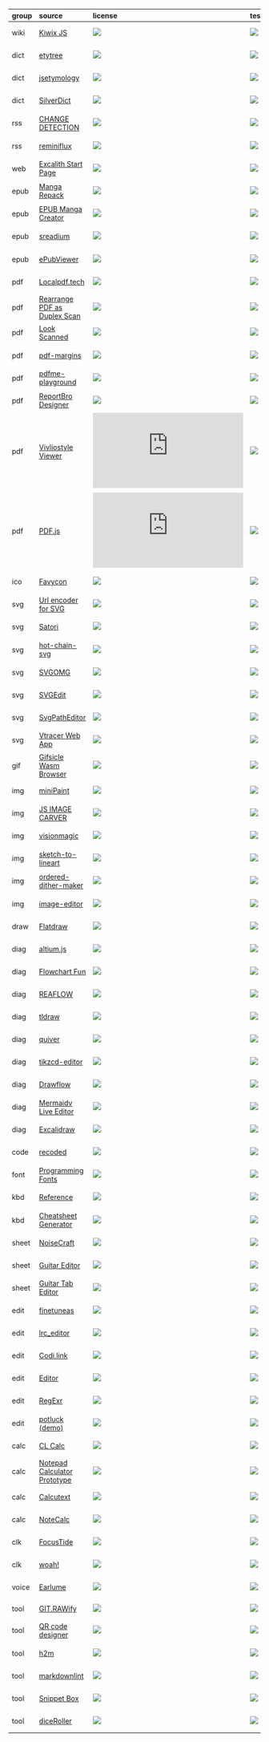 group | source | license | tested | readme | preview
:- | :- | :- | :- | :- | :-
wiki | [Kiwix JS](//github.com/kiwix/kiwix-js-pwa) | ![](https://img.shields.io/github/license/kiwix/kiwix-js-pwa?label=&style=flat-square) | [![](https://img.shields.io/github/last-commit/scillidan/kiwix-js-pwa/main?label=&style=flat-square)](//github.com/scillidan/kiwix-js-pwa) | [.md](_readme/kiwix-js-pwa.md) | ![](_media/kiwix-js-pwa.png)
dict | [etytree](//github.com/agmmnn/etytree) | ![](https://img.shields.io/github/license/agmmnn/etytree?label=&style=flat-square) | [![](https://img.shields.io/github/last-commit/scillidan/etytree/main?label=&style=flat-square)](//github.com/scillidan/etytree) | [.md](_readme/etytree.md) | ![](_media/etytree.png)
dict | [jsetymology](//github.com/myrriad/jsetymology) | ![](https://img.shields.io/github/license/myrriad/jsetymology?label=&style=flat-square) | [![](https://img.shields.io/github/last-commit/scillidan/jsetymology/main?label=&style=flat-square)](//github.com/scillidan/jsetymology) | [.md](_readme/jsetymology.md) | ![](_media/jsetymology.png)
dict | [SilverDict](//github.com/Crissium/SilverDict) | ![](https://img.shields.io/github/license/Crissium/SilverDict?label=&style=flat-square) | [![](https://img.shields.io/github/last-commit/scillidan/SilverDict/main?label=&style=flat-square)](//github.com/scillidan/SilverDict) | [.md](_readme/SilverDict.md) | ![](_media/silverdict.png)
rss | [CHANGE DETECTION](//github.com/dgtlmoon/changedetection.io) | ![](https://img.shields.io/github/license/dgtlmoon/changedetection.io?label=&style=flat-square) | [![](https://img.shields.io/github/last-commit/scillidan/changedetection.io/main?label=&style=flat-square)](//github.com/scillidan/changedetection.io) | [.md](_readme/changedetection.md) | ![](_media/changedetection.png)
rss | [reminiflux](//github.com/reminiflux/reminiflux) | ![](https://img.shields.io/github/license/reminiflux/reminiflux?label=&style=flat-square) | [![](https://img.shields.io/github/last-commit/scillidan/reminiflux/source?label=&style=flat-square)](//github.com/scillidan/reminiflux) | [.md](_readme/reminiflux.md) | ![](_media/reminiflux.png)
web | [Excalith Start Page](//github.com/excalith/excalith-start-page) | ![](https://img.shields.io/github/license/excalith/excalith-start-page?label=&style=flat-square) | [![](https://img.shields.io/github/last-commit/scillidan/excalith-start-page/main?label=&style=flat-square)](//github.com/scillidan/excalith-start-page) | [.md](_readme/excalith-start-page.md) | ![](_media/excalith-start-page.png)
epub | [Manga Repack](//github.com/Aeroblast/MangaRepack) | ![](https://img.shields.io/github/license/Aeroblast/MangaRepack?label=&style=flat-square) | [![](https://img.shields.io/github/last-commit/scillidan/MangaRepack/main?label=&style=flat-square)](//github.com/scillidan/MangaRepack) | [.md](_readme/mangarepack.md) | ![](_media/mangarepack.png)
epub | [EPUB Manga Creator](//github.com/wing-kai/epub-manga-creator) | ![](https://img.shields.io/github/license/wing-kai/epub-manga-creator?label=&style=flat-square) | [![](https://img.shields.io/github/last-commit/scillidan/epub-manga-creator/master?label=&style=flat-square)](//github.com/scillidan/epub-manga-creator) | [.md](_readme/epub-manga-creator.md) | ![](_media/epub-manga-creator.png)
epub | [sreadium](//github.com/suisuyy/sreadium) | ![](https://img.shields.io/github/license/suisuyy/sreadium?label=&style=flat-square) | [![](https://img.shields.io/github/last-commit/scillidan/sreadium/main?label=&style=flat-square)](//github.com/scillidan/sreadium) | [.md](_readme/sreadium.md) | ![](_media/sreadium.png)
epub | [ePubViewer](//github.com/pgaskin/ePubViewer) | ![](https://img.shields.io/github/license/pgaskin/ePubViewer?label=&style=flat-square) | [![](https://img.shields.io/github/last-commit/scillidan/ePubViewer/gh-pages?label=&style=flat-square)](//github.com/scillidan/ePubViewer) | [.md](_readme/epubviewer.md) | ![](_media/epubviewer.png)
pdf | [Localpdf.tech](//github.com/julianfbeck/localpdfmerger) | ![](https://img.shields.io/github/license/julianfbeck/localpdfmerger?label=&style=flat-square) | [![](https://img.shields.io/github/last-commit/scillidan/localpdfmerger/main?label=&style=flat-square)](//github.com/scillidan/localpdfmerger) | [.md](_readme/localpdfmerger.md) | ![](_media/localpdfmerger.png)
pdf | [Rearrange PDF as Duplex Scan](//github.com/clemensheithecker/pdf-duplex-scan) | ![](https://img.shields.io/github/license/clemensheithecker/pdf-duplex-scan?label=&style=flat-square) | [![](https://img.shields.io/github/last-commit/scillidan/pdf-duplex-scan/main?label=&style=flat-square)](//github.com/scillidan/pdf-duplex-scan) | [.md](_readme/pdf-duplex-scan.md) | ![](_media/pdf-duplex-scan.png)
pdf | [Look Scanned](//github.com/rwv/lookscanned.io) | ![](https://img.shields.io/github/license/rwv/lookscanned.io?label=&style=flat-square) | [![](https://img.shields.io/github/last-commit/scillidan/lookscanned.io/main?label=&style=flat-square)](//github.com/scillidan/lookscanned.io) | [.md](_readme/lookscanned-io.md) | ![](_media/lookscanned-io.png)
pdf | [pdf-margins](//github.com/ToyVo/pdf-margins) | ![](https://img.shields.io/github/license/ToyVo/pdf-margins?label=&style=flat-square) | [![](https://img.shields.io/github/last-commit/scillidan/pdf-margins/main?label=&style=flat-square)](//github.com/scillidan/pdf-margins) | [.md](_readme/pdf-margins.md) | ![](_media/pdf-margins.png)
pdf | [pdfme-playground](//github.com/pdfme/pdfme-playground) | ![](https://img.shields.io/github/license/pdfme/pdfme-playground?label=&style=flat-square) | [![](https://img.shields.io/github/last-commit/scillidan/pdfme-playground/main?label=&style=flat-square)](//github.com/scillidan/pdfme-playground) | [.md](_readme/pdfme-playground.md) | ![](_media/pdfme-playground.png)
pdf | [ReportBro Designer](//github.com/jobsta/reportbro-designer) | ![](https://img.shields.io/github/license/jobsta/reportbro-designer?label=&style=flat-square) | [![](https://img.shields.io/github/last-commit/scillidan/reportbro-designer/master?label=&style=flat-square)](//github.com/scillidan/reportbro-designer) | [.md](_readme/reportbro-designer.md) | ![](_media/reportbro-designer.png)
pdf | [Vivliostyle Viewer](//github.com/vivliostyle/vivliostyle.js/tree/master/packages/viewer) | ![](https://img.shields.io/github/license/vivliostyle/vivliostyle.js?label=&style=flat-square) | [![](https://img.shields.io/github/last-commit/scillidan/vivliostyle.js/main?label=&style=flat-square)](//github.com/scillidan/vivliostyle.js) | [.md](_readme/vivliostyle-viewer.md) | ![](_media/vivliostyle-viewer.png)
pdf | [PDF.js](//github.com/mozilla/pdf.js) | ![](https://img.shields.io/github/license/mozilla/pdf.js?label=&style=flat-square) | [![](https://img.shields.io/github/last-commit/scillidan/pdf.js/main?label=&style=flat-square)](//github.com/scillidan/pdf.js) | [.md](_readme/pdfjs.md) | ![](_media/pdfjs.png)
ico | [Favycon](//github.com/ruisaraiva19/favycon) | ![](https://img.shields.io/github/license/ruisaraiva19/favycon?label=&style=flat-square) | [![](https://img.shields.io/github/last-commit/scillidan/favycon/main?label=&style=flat-square)](//github.com/scillidan/favycon) | [.md](_readme/favycon.md) | ![](_media/favycon.png)
svg | [Url encoder for SVG](//github.com/yoksel/url-encoder) | ![](https://img.shields.io/github/license/yoksel/url-encoder?label=&style=flat-square) | [![](https://img.shields.io/github/last-commit/scillidan/url-encoder/main?label=&style=flat-square)](//github.com/scillidan/url-encoder) | [.md](_readme/url-encoder.md) | ![](_media/url-encoder.png)
svg | [Satori](//github.com/vercel/satori) | ![](https://img.shields.io/github/license/vercel/satori?label=&style=flat-square) | [![](https://img.shields.io/github/last-commit/scillidan/satori/main?label=&style=flat-square)](//github.com/scillidan/satori) | [.md](_readme/satori.md) | ![](_media/satori.png)
svg | [hot-chain-svg](//github.com/w1nt3r-eth/hot-chain-svg) | ![](https://img.shields.io/github/license/w1nt3r-eth/hot-chain-svg?label=&style=flat-square) | [![](https://img.shields.io/github/last-commit/scillidan/hot-chain-svg/main?label=&style=flat-square)](//github.com/scillidan/hot-chain-svg) | [.md](_readme/hot-chain-svg.md) | ![](_media/hot-chain-svg.png)
svg | [SVGOMG](//github.com/jakearchibald/svgomg) | ![](https://img.shields.io/github/license/jakearchibald/svgomg?label=&style=flat-square) | [![](https://img.shields.io/github/last-commit/scillidan/svgomg/main?label=&style=flat-square)](//github.com/scillidan/svgomg) | [.md](_readme/svgomg.md) | ![](_media/svgomg.png)
svg | [SVGEdit](//github.com/SVG-Edit/svgedit) | ![](https://img.shields.io/github/license/SVG-Edit/svgedit?label=&style=flat-square) | [![](https://img.shields.io/github/last-commit/scillidan/svgedit/master?label=&style=flat-square)](//github.com/scillidan/svgedit) | [.md](_readme/svgedit.md) | ![](_media/svgedit.png)
svg | [SvgPathEditor](//github.com/Yqnn/svg-path-editor) | ![](https://img.shields.io/github/license/Yqnn/svg-path-editor?label=&style=flat-square) | [![](https://img.shields.io/github/last-commit/scillidan/svg-path-editor/master?label=&style=flat-square)](//github.com/scillidan/svg-path-editor) | [.md](_readme/svg-path-editor.md) | ![](_media/svg-path-editor.png)
svg | [Vtracer Web App](//github.com/visioncortex/vtracer) | ![](https://img.shields.io/github/license/visioncortex/vtracer?label=&style=flat-square) | [![](https://img.shields.io/github/last-commit/scillidan/vtracer/master?label=&style=flat-square)](//github.com/scillidan/vtracer) | [.md](_readme/vtracer-webapp.md) | ![](_media/vtracer-webapp.png)
gif | [Gifsicle Wasm Browser](//github.com/renzhezhilu/gifsicle-wasm-browser) | ![](https://img.shields.io/github/license/renzhezhilu/gifsicle-wasm-browser?label=&style=flat-square) | [![](https://img.shields.io/github/last-commit/scillidan/gifsicle-wasm-browser/main?label=&style=flat-square)](//github.com/scillidan/gifsicle-wasm-browser) | [.md](_readme/gifsicle-wasm-browser.md) | ![](_media/gifsicle-wasm-browser.png)
img | [miniPaint](//github.com/viliusle/miniPaint) | ![](https://img.shields.io/github/license/viliusle/miniPaint?label=&style=flat-square) | [![](https://img.shields.io/github/last-commit/scillidan/miniPaint/main?label=&style=flat-square)](//github.com/scillidan/miniPaint) | [.md](_readme/minipaint.md) | ![](_media/minipaint.png)
img | [JS IMAGE CARVER](//github.com/trekhleb/js-image-carver) | ![](https://img.shields.io/github/license/trekhleb/js-image-carver?label=&style=flat-square) | [![](https://img.shields.io/github/last-commit/scillidan/js-image-carver/main?label=&style=flat-square)](//github.com/scillidan/js-image-carver) | [.md](_readme/js-image-carver.md) | ![](_media/js-image-carver.png)
img | [visionmagic](//github.com/visioncortex/visionmagic) | ![](https://img.shields.io/github/license/visioncortex/visionmagic?label=&style=flat-square) | [![](https://img.shields.io/github/last-commit/scillidan/visionmagic/master?label=&style=flat-square)](//github.com/scillidan/visionmagic) | [.md](_readme/visionmagic.md) | ![](_media/visionmagic.png)
img | [sketch-to-lineart](//github.com/seleb/sketch-to-lineart) | ![](https://img.shields.io/github/license/seleb/sketch-to-lineart?label=&style=flat-square) | [![](https://img.shields.io/github/last-commit/scillidan/sketch-to-lineart/main?label=&style=flat-square)](//github.com/scillidan/sketch-to-lineart) | [.md](_readme/sketch-to-lineart.md) | ![](_media/sketch-to-lineart.png)
img | [ordered-dither-maker](//github.com/seleb/ordered-dither-maker) | ![](https://img.shields.io/github/license/seleb/ordered-dither-maker?label=&style=flat-square) | [![](https://img.shields.io/github/last-commit/scillidan/ordered-dither-maker/main?label=&style=flat-square)](//github.com/scillidan/ordered-dither-maker) | [.md](_readme/ordered-dither-maker.md) | ![](_media/ordered-dither-maker.png)
img | [image-editor](//github.com/andrepv/image-editor) | ![](https://img.shields.io/github/license/andrepv/image-editor?label=&style=flat-square) | [![](https://img.shields.io/github/last-commit/scillidan/image-editor/master?label=&style=flat-square)](//github.com/scillidan/image-editor) | [.md](_readme/image-editor.md) | ![](_media/image-editor.png)
draw | [Flatdraw](//github.com/diogocapela/flatdraw) | ![](https://img.shields.io/github/license/diogocapela/flatdraw?label=&style=flat-square) | [![](https://img.shields.io/github/last-commit/scillidan/flatdraw/main?label=&style=flat-square)](//github.com/scillidan/flatdraw) | [.md](_readme/flatdraw.md) | ![](_media/flatdraw.png)
diag | [altium.js](//github.com/gsuberland/altium_js) | ![](https://img.shields.io/github/license/gsuberland/altium_js?label=&style=flat-square) | [![](https://img.shields.io/github/last-commit/scillidan/altium_js/main?label=&style=flat-square)](//github.com/scillidan/altium_js) | [.md](_readme/altium_js.md) | ![](_media/altium_js.png)
diag | [Flowchart Fun](//github.com/tone-row/flowchart-fun) | ![](https://img.shields.io/github/license/tone-row/flowchart-fun?label=&style=flat-square) | [![](https://img.shields.io/github/last-commit/scillidan/flowchart-fun/main?label=&style=flat-square)](//github.com/scillidan/flowchart-fun) | [.md](_readme/flowchart-fun.md) | ![](_media/flowchart-fun.png)
diag | [REAFLOW](//github.com/reaviz/reaflow) | ![](https://img.shields.io/github/license/reaviz/reaflow?label=&style=flat-square) | [![](https://img.shields.io/github/last-commit/scillidan/reaflow/master?label=&style=flat-square)](//github.com/scillidan/reaflow) | [.md](_readme/reaflow.md) | ![](_media/reaflow.png)
diag | [tldraw](//github.com/tldraw/tldraw) | ![](https://img.shields.io/github/license/tldraw/tldraw?label=&style=flat-square) | [![](https://img.shields.io/github/last-commit/scillidan/tldraw/main?label=&style=flat-square)](//github.com/scillidan/tldraw) | [.md](_readme/tldraw.md) | ![](_media/tldraw.png)
diag | [quiver](//github.com/varkor/quiver) | ![](https://img.shields.io/github/license/varkor/quiver?label=&style=flat-square) | [![](https://img.shields.io/github/last-commit/scillidan/quiver/master?label=&style=flat-square)](//github.com/scillidan/quiver) | [.md](_readme/quiver.md) | ![](_media/quiver.png)
diag | [tikzcd-editor](//github.com/yishn/tikzcd-editor) | ![](https://img.shields.io/github/license/yishn/tikzcd-editor?label=&style=flat-square) | [![](https://img.shields.io/github/last-commit/scillidan/tikzcd-editor/master?label=&style=flat-square)](//github.com/scillidan/tikzcd-editor) | [.md](_readme/tikzcd-editor.md) | ![](_media/tikzcd-editor.png)
diag | [Drawflow](//github.com/jerosoler/Drawflow) | ![](https://img.shields.io/github/license/jerosoler/Drawflow?label=&style=flat-square) | [![](https://img.shields.io/github/last-commit/scillidan/Drawflow/master?label=&style=flat-square)](//github.com/scillidan/Drawflow) | [.md](_readme/drawflow.md) | ![](_media/drawflow.png)
diag | [Mermaidv Live Editor](//github.com/mermaid-js/mermaid-live-editor) | ![](https://img.shields.io/github/license/mermaid-js/mermaid-live-editor?label=&style=flat-square) | [![](https://img.shields.io/github/last-commit/scillidan/mermaid-live-editor/master?label=&style=flat-square)](//github.com/scillidan/mermaid-live-editor) | [.md](_readme/mermaid-live-editor.md) | ![](_media/mermaid-live-editor.png)
diag | [Excalidraw](//github.com/excalidraw/excalidraw) | ![](https://img.shields.io/github/license/excalidraw/excalidraw?label=&style=flat-square) | [![](https://img.shields.io/github/last-commit/scillidan/excalidraw/master?label=&style=flat-square)](//github.com/scillidan/excalidraw) | [.md](_readme/excalidraw.md) | ![](_media/excalidraw.png)
code | [recoded](//github.com/siddharthroy12/recoded) | ![](https://img.shields.io/github/license/siddharthroy12/recoded?label=&style=flat-square) | [![](https://img.shields.io/github/last-commit/scillidan//main?label=&style=flat-squarerecoded)](//github.com/scillidan/recoded) | [.md](_readme/.mdrecoded) | ![](_media/recoded.png)
font | [Programming Fonts](//github.com/braver/programmingfonts) | ![](https://img.shields.io/github/license/braver/programmingfonts?label=&style=flat-square) | [![](https://img.shields.io/github/last-commit/scillidan/programmingfonts/gh-pages?label=&style=flat-square)](//github.com/scillidan/programmingfonts) | [.md](_readme/programmingfonts.md) | ![](_media/programmingfonts.png)
kbd | [Reference](//github.com/Fechin/reference) | ![](https://img.shields.io/github/license/Fechin/reference?label=&style=flat-square) | [![](https://img.shields.io/github/last-commit/scillidan/reference/main?label=&style=flat-square)](//github.com/scillidan/reference) | [.md](_readme/reference.md) | ![](_media/reference.png)
kbd | [Cheatsheet Generator](//github.com/nathanlesage/cheatsheet-generator) | ![](https://img.shields.io/github/license/nathanlesage/cheatsheet-generator?label=&style=flat-square) | [![](https://img.shields.io/github/last-commit/scillidan/cheatsheet-generator/master?label=&style=flat-square)](//github.com/scillidan/cheatsheet-generator) | [.md](_readme/cheatsheet-generator.md) | ![](_media/cheatsheet-generator.png)
sheet | [NoiseCraft](//github.com/maximecb/noisecraft) | ![](https://img.shields.io/github/license/maximecb/noisecraft?label=&style=flat-square) | [![](https://img.shields.io/github/last-commit/scillidan/noisecraft/main?label=&style=flat-square)](//github.com/scillidan/noisecraft) | [.md](_readme/noisecraft.md) | ![](_media/noisecraft.png)
sheet | [Guitar Editor](//github.com/haixiangyan/guitar-tabs-editor) | ![](https://img.shields.io/github/license/haixiangyan/guitar-tabs-editor?label=&style=flat-square) | [![](https://img.shields.io/github/last-commit/scillidan/guitar-tabs-editor/master?label=&style=flat-square)](//github.com/scillidan/guitar-tabs-editor) | [.md](_readme/guitar-tabs-editor.md) | ![](_media/guitar-tabs-editor.png)
sheet | [Guitar Tab Editor](//github.com/calesce/tab-editor) | ![](https://img.shields.io/github/license/calesce/tab-editor?label=&style=flat-square) | [![](https://img.shields.io/github/last-commit/scillidan/tab-editor/master?label=&style=flat-square)](//github.com/scillidan/tab-editor) | [.md](_readme/tab-editor.md) | ![](_media/tab-editor.png)
edit | [finetuneas](//github.com/ozdefir/finetuneas) | ![](https://img.shields.io/github/license/ozdefir/finetuneas?label=&style=flat-square) | [![](https://img.shields.io/github/last-commit/scillidan/finetuneas/main?label=&style=flat-square)](//github.com/scillidan/finetuneas) | [.md](_readme/finetuneas.md) | ![](_media/finetuneas.png)
edit | [lrc_editor](//github.com/yiyizym/lrc_editor) | ![](https://img.shields.io/github/license/yiyizym/lrc_editor?label=&style=flat-square) | [![](https://img.shields.io/github/last-commit/scillidan/lrc_editor/master?label=&style=flat-square)](//github.com/scillidan/lrc_editor) | [.md](_readme/lrc_editor.md) | ![](_media/lrc_editor.png)
edit | [Codi.link](//github.com/midudev/codi.link) | ![](https://img.shields.io/github/license/midudev/codi.link?label=&style=flat-square) | [![](https://img.shields.io/github/last-commit/scillidan/codi.link/main?label=&style=flat-square)](//github.com/scillidan/codi.link) | [.md](_readme/codi-link.md) | ![](_media/codi-link.png)
edit | [Editor](//github.com/markhillard/Editor) | ![](https://img.shields.io/github/license/markhillard/Editor?label=&style=flat-square) | [![](https://img.shields.io/github/last-commit/scillidan/Editor/gh-pages?label=&style=flat-square)](//github.com/scillidan/Editor) | [.md](_readme/editor.md) | ![](_media/editor.png)
edit | [RegExr](//github.com/gskinner/regexr) | ![](https://img.shields.io/github/license/gskinner/regexr?label=&style=flat-square) | [![](https://img.shields.io/github/last-commit/scillidan/regexr/master?label=&style=flat-square)](//github.com/scillidan/regexr) | [.md](_readme/regexr.md) | ![](_media/regexr.png)
edit | [potluck (demo)](//github.com/inkandswitch/potluck) | ![](https://img.shields.io/github/license//inkandswitch/potluck?label=&style=flat-square) | [![](https://img.shields.io/github/last-commit/scillidan/potluck/main?label=&style=flat-square)](//github.com/scillidan/potluck) | [.md](_readme/potluck.md) | ![](_media/potluck.png)
calc | [CL Calc](//github.com/ovk/clcalc) | ![](https://img.shields.io/github/license/ovk/clcalc?label=&style=flat-square) | [![](https://img.shields.io/github/last-commit/scillidan/clcalc/master?label=&style=flat-square)](//github.com/scillidan/clcalc) | [.md](_readme/clcalc.md) | ![](_media/clcalc.png)
calc | [Notepad Calculator Prototype](//github.com/SteveRidout/notepad-calculator) | ![](https://img.shields.io/github/license/SteveRidout/notepad-calculator?label=&style=flat-square) | [![](https://img.shields.io/github/last-commit/scillidan/notepad-calculator/master?label=&style=flat-square)](//github.com/scillidan/notepad-calculator) | [.md](_readme/notepad-calculator.md) | ![](_media/notepad-calculator.png)
calc | [Calcutext](//github.com/jaredreich/calcutext) | ![](https://img.shields.io/github/license/jaredreich/calcutext?label=&style=flat-square) | [![](https://img.shields.io/github/last-commit/scillidan/calcutext/master?label=&style=flat-square)](//github.com/scillidan/calcutext) | [.md](_readme/calcutext.md) | ![](_media/calcutext.png)
calc | [NoteCalc](//github.com/bbodi/notecalc3) | ![](https://img.shields.io/github/license/bbodi/notecalc3?label=&style=flat-square) | [![](https://img.shields.io/github/last-commit/scillidan/notecalc3/develop?label=&style=flat-square)](//github.com/scillidan/notecalc3) | [.md](_readme/notecalc3.md) | ![](_media/notecalc3.png)
clk | [FocusTide](//github.com/Hanziness/FocusTide) | ![](https://img.shields.io/github/license/Hanziness/FocusTide?label=&style=flat-square) | [![](https://img.shields.io/github/last-commit/scillidan/FocusTide/develop?label=&style=flat-square)](//github.com/scillidan/FocusTide) | [.md](_readme/focustide.md) | ![](_media/focustide.png)
clk | [woah!](//github.com/pabueco/woah) | ![](https://img.shields.io/github/license/pabueco/woah?label=&style=flat-square) | [![](https://img.shields.io/github/last-commit/scillidan/woah/main?label=&style=flat-square)](//github.com/scillidan/woah) | [.md](_readme/woah.md) | ![](_media/woah.png)
voice | [Earlume](//github.com/aridutilh/earlume) | ![](https://img.shields.io/github/license/aridutilh/earlume?label=&style=flat-square) | [![](https://img.shields.io/github/last-commit/scillidan/earlume/main?label=&style=flat-square)](//github.com/scillidan/earlume) | [.md](_readme/earlume.md) | ![](_media/earlume.png)
tool | [GIT.RAWify](//github.com/emmanpbarrameda/GIT.RAWify) | ![](https://img.shields.io/github/license/emmanpbarrameda/GIT.RAWify?label=&style=flat-square) | [![](https://img.shields.io/github/last-commit/scillidan/GIT.RAWify/main?label=&style=flat-square)](//github.com/scillidan/GIT.RAWify) | [.md](_readme/git-rawify.md) | ![](_media/git-rawify.png)
tool | [QR code designer](//github.com/kochrt/qr-designer) | ![](https://img.shields.io/github/license/kochrt/qr-designer?label=&style=flat-square) | [![](https://img.shields.io/github/last-commit/scillidan/qr-designer/main?label=&style=flat-square)](//github.com/scillidan/qr-designer) | [.md](_readme/qr-designer.md) | ![](_media/qr-designer.png)
tool | [h2m](//github.com/island205/h2m) | ![](https://img.shields.io/github/license/island205/h2m?label=&style=flat-square) | [![](https://img.shields.io/github/last-commit/scillidan/h2m/main?label=&style=flat-square)](//github.com/scillidan/h2m) | [.md](_readme/h2m.md) | ![](_media/h2m.png)
tool | [markdownlint](//github.com/DavidAnson/markdownlint) | ![](https://img.shields.io/github/license/DavidAnson/markdownlint?label=&style=flat-square) | [![](https://img.shields.io/github/last-commit/scillidan/markdownlint/main?label=&style=flat-square)](//github.com/scillidan/markdownlint) | [.md](_readme/markdownlint.md) | ![](_media/markdownlint.png)
tool | [Snippet Box](//github.com/pawelmalak/snippet-box) | ![](https://img.shields.io/github/license/pawelmalak/snippet-box?label=&style=flat-square) | [![](https://img.shields.io/github/last-commit/scillidan/snippet-box/master?label=&style=flat-square)](//github.com/scillidan/snippet-box) | [.md](_readme/snippet-box.md) | ![](_media/snippet-box.png)
tool | [diceRoller](//github.com/zombieFox/diceRoller) | ![](https://img.shields.io/github/license/zombieFox/diceRoller?label=&style=flat-square) | [![](https://img.shields.io/github/last-commit/scillidan/diceRoller/main?label=&style=flat-square)](//github.com/scillidan/diceRoller) | [.md](_readme/diceroller.md) | ![](_media/diceroller.png)